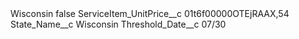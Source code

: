 <?xml version="1.0" encoding="UTF-8"?>
<CustomMetadata xmlns="http://soap.sforce.com/2006/04/metadata" xmlns:xsi="http://www.w3.org/2001/XMLSchema-instance" xmlns:xsd="http://www.w3.org/2001/XMLSchema">
    <label>Wisconsin</label>
    <protected>false</protected>
    <values>
        <field>ServiceItem_UnitPrice__c</field>
        <value xsi:type="xsd:string">01t6f00000OTEjRAAX,54</value>
    </values>
    <values>
        <field>State_Name__c</field>
        <value xsi:type="xsd:string">Wisconsin</value>
    </values>
    <values>
        <field>Threshold_Date__c</field>
        <value xsi:type="xsd:string">07/30</value>
    </values>
</CustomMetadata>
